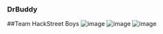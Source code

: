 ### DrBuddy
##Team HackStreet Boys
![image](https://github.com/user-attachments/assets/b29bf911-8c9c-41a4-9689-57fa1d7873ea)
![image](https://github.com/user-attachments/assets/da736f13-f9d3-4696-9522-e23ee5913876)
![image](https://github.com/user-attachments/assets/d5b4aacb-0202-4fbc-9bbc-e78418cdc414)





